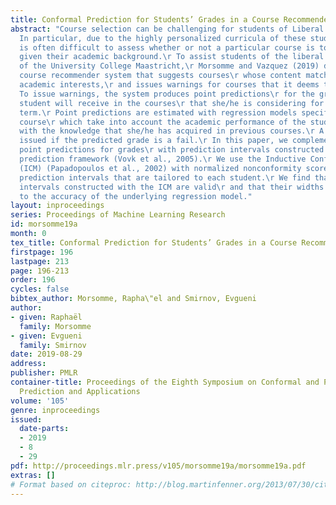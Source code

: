 ```yaml
---
title: Conformal Prediction for Students’ Grades in a Course Recommender System
abstract: "Course selection can be challenging for students of Liberal Arts programs.\r
  In particular, due to the highly personalized curricula of these students,\r it
  is often difficult to assess whether or not a particular course is too advanced
  given their academic background.\r To assist students of the liberal arts program
  of the University College Maastricht,\r Morsomme and Vazquez (2019) developed a
  course recommender system that suggests courses\r whose content matches the student’s
  academic interests,\r and issues warnings for courses that it deems too advanced.\r
  To issue warnings, the system produces point predictions\r for the grades that a
  student will receive in the courses\r that she/he is considering for the following
  term.\r Point predictions are estimated with regression models specific to each
  course\r which take into account the academic performance of the student\r along
  with the knowledge that she/he has acquired in previous courses.\r A warning is
  issued if the predicted grade is a fail.\r In this paper, we complement the system’s
  point predictions for grades\r with prediction intervals constructed using the conformal
  prediction framework (Vovk et al., 2005).\r We use the Inductive Confidence Machine
  (ICM) (Papadopoulos et al., 2002) with normalized nonconformity scores\r to construct
  prediction intervals that are tailored to each student.\r We find that the prediction
  intervals constructed with the ICM are valid\r and that their widths are related
  to the accuracy of the underlying regression model."
layout: inproceedings
series: Proceedings of Machine Learning Research
id: morsomme19a
month: 0
tex_title: Conformal Prediction for Students’ Grades in a Course Recommender System
firstpage: 196
lastpage: 213
page: 196-213
order: 196
cycles: false
bibtex_author: Morsomme, Rapha\"el and Smirnov, Evgueni
author:
- given: Raphaël
  family: Morsomme
- given: Evgueni
  family: Smirnov
date: 2019-08-29
address: 
publisher: PMLR
container-title: Proceedings of the Eighth Symposium on Conformal and Probabilistic
  Prediction and Applications
volume: '105'
genre: inproceedings
issued:
  date-parts:
  - 2019
  - 8
  - 29
pdf: http://proceedings.mlr.press/v105/morsomme19a/morsomme19a.pdf
extras: []
# Format based on citeproc: http://blog.martinfenner.org/2013/07/30/citeproc-yaml-for-bibliographies/
---
```

